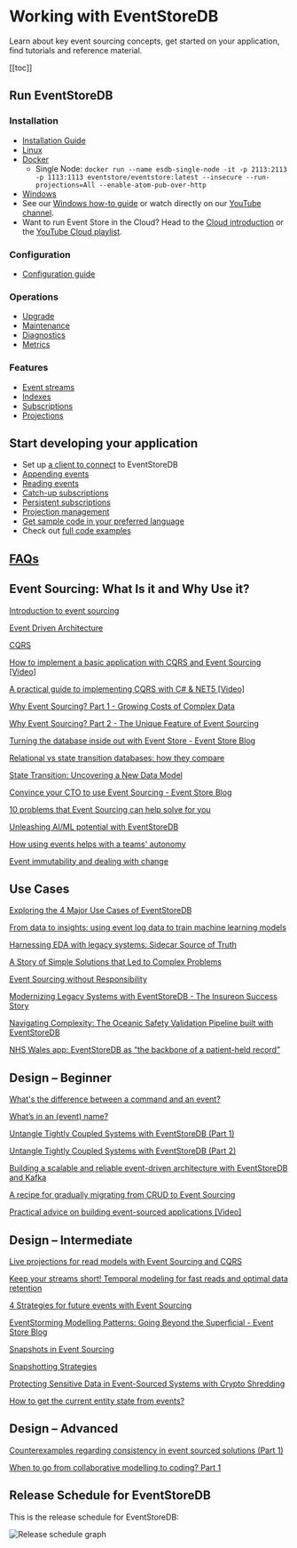 # Working with EventStoreDB

Learn about key event sourcing concepts, get started on your application, find tutorials and reference material.

[[toc]]

## Run EventStoreDB
### Installation
- [Installation Guide](./server/v24.2/installation.html)
- [Linux](./server/v24.2/installation.html#linux)
- [Docker](./server/v24.2/installation.html#docker)
  - Single Node: `docker run --name esdb-single-node -it -p 2113:2113 -p 1113:1113 eventstore/eventstore:latest --insecure --run-projections=All --enable-atom-pub-over-http`
- [Windows](./server/v24.2/installation.html#windows)
- See our [Windows how-to guide](https://www.eventstore.com/blog/getting-started-with-eventstoredb-our-how-to-guide) or watch directly on our [YouTube channel](https://youtu.be/TLnYOQRJdig).
- Want to run Event Store in the Cloud? Head to the [Cloud introduction](/cloud/intro/) or the [YouTube Cloud playlist](https://youtube.com/playlist?list=PLWG5TK2D4U_P2G6s2N4LdhTkmv5My96l_). 

### Configuration
- [Configuration guide](./server/v24.2/configuration.html)

### Operations
- [Upgrade](../server/v24.2/upgrade-guide.html)
- [Maintenance](./server/v24.2/operations.html#maintenance)
- [Diagnostics](./server/v24.2/diagnostics.html)
- [Metrics](./server/v24.2/metrics.html)

### Features
- [Event streams](./server/v24.2/streams.html)
- [Indexes](./server/v24.2/indexes.html)
- [Subscriptions](./server/v24.2/persistent-subscriptions.html)
- [Projections](./server/v24.2/projections.html)

## Start developing your application
- Set up [a client to connect](./clients/grpc/#connecting-to-eventstoredb) to EventStoreDB
- [Appending events](./clients/grpc/appending-events.html)
- [Reading events](./clients/grpc/reading-events.html)
- [Catch-up subscriptions](./clients/grpc/subscriptions.html)
- [Persistent subscriptions](./clients/grpc/persistent-subscriptions.html)
- [Projection management](clients/grpc/projections.html)
- [Get sample code in your preferred language](./clients/grpc/#creating-a-client)
- Check out [full code examples](https://github.com/EventStore/samples)


## [FAQs](https://www.eventstore.com/faq)


## Event Sourcing: What Is it and Why Use it?

[Introduction to event sourcing](https://www.eventstore.com/event-sourcing)

[Event Driven Architecture](https://www.eventstore.com/event-driven-architecture)

[CQRS](https://www.eventstore.com/cqrs-pattern)

[How to implement a basic application with CQRS and Event Sourcing [Video]](https://www.youtube.com/watch?v=Hq6zO-A0hMI)

[A practical guide to implementing CQRS with C# & NET5 [Video]](https://www.youtube.com/watch?v=eOPlg-eB4As)

[Why Event Sourcing? Part 1 - Growing Costs of Complex Data](https://www.eventstore.com/blog/why-event-sourcing-part-1-growing-costs-of-complex-data)

[Why Event Sourcing? Part 2 - The Unique Feature of Event Sourcing](https://www.eventstore.com/blog/why-event-sourcing-part-2-the-unique-feature-of-event-sourcing)

[Turning the database inside out with Event Store - Event Store Blog](https://www.eventstore.com/blog/turning-the-database-inside-out)

[Relational vs state transition databases: how they compare](https://www.eventstore.com/blog/relational-vs-event-based-state-transition-databases)

[State Transition: Uncovering a New Data Model](https://www.eventstore.com/blog/state-transition-new-data-model)

[Convince your CTO to use Event Sourcing - Event Store Blog](https://www.eventstore.com/blog/convincing-your-cto)

[10 problems that Event Sourcing can help solve for you](https://www.eventstore.com/blog/10-problems-that-event-sourcing-can-help-solve-for-you)

[Unleashing AI/ML potential with EventStoreDB](https://www.eventstore.com/blog/unleashing-ai/ml-potential-with-eventstoredb)

[How using events helps with a teams' autonomy](https://www.eventstore.com/blog/how-using-events-helps-with-a-teams-autonomy)

[Event immutability and dealing with change](https://www.eventstore.com/blog/event-immutability-and-dealing-with-change)

## Use Cases

[Exploring the 4 Major Use Cases of EventStoreDB](https://www.eventstore.com/blog/4-major-use-cases-esdb)

[From data to insights: using event log data to train machine learning models](https://www.eventstore.com/blog/from-data-to-insights-using-event-log-data-to-train-machine-learning-models)

[Harnessing EDA with legacy systems: Sidecar Source of Truth](https://www.eventstore.com/blog/sidecar-source-of-truth)

[A Story of Simple Solutions that Led to Complex Problems](https://www.eventstore.com/blog/a-story-of-simple-solutions-that-led-to-complex-problems)

[Event Sourcing without Responsibility](https://www.eventstore.com/blog/event-sourcing-without-responsibility)

[Modernizing Legacy Systems with EventStoreDB - The Insureon Success Story](https://www.eventstore.com/blog/modernizing-legacy-systems-with-eventstoredb-the-insureon-success-story)

[Navigating Complexity: The Oceanic Safety Validation Pipeline built with EventStoreDB](https://www.eventstore.com/blog/navigating-complexity-the-oceanic-safety-validation-pipeline-built-with-eventstoredb)

[NHS Wales app: EventStoreDB as “the backbone of a patient-held record”](https://www.eventstore.com/blog/eventstoredb-nhs-wales-app)

## Design – Beginner

[What's the difference between a command and an event?](https://www.eventstore.com/blog/whats-the-difference-between-a-command-and-an-event)

[What’s in an (event) name?](https://www.eventstore.com/blog/whats-in-an-event-name)

[Untangle Tightly Coupled Systems with EventStoreDB (Part 1)](https://www.eventstore.com/blog/untangle-tightly-coupled-systems-with-eventstoredb-part-1)

[Untangle Tightly Coupled Systems with EventStoreDB (Part 2)](https://www.eventstore.com/blog/untangle-tightly-coupled-systems-with-eventstoredb-part-2)

[Building a scalable and reliable event-driven architecture with EventStoreDB and Kafka](https://www.eventstore.com/blog/eventstoredb-kafka)

[A recipe for gradually migrating from CRUD to Event Sourcing](https://www.eventstore.com/blog/a-recipe-for-gradually-migrating-from-crud-to-event-sourcing)

[Practical advice on building event-sourced applications [Video]](https://www.youtube.com/watch?v=VeZZ2UZMDYo)

## Design – Intermediate

[Live projections for read models with Event Sourcing and CQRS](https://www.eventstore.com/blog/live-projections-for-read-models-with-event-sourcing-and-cqrs)

[Keep your streams short! Temporal modeling for fast reads and optimal data retention](https://www.eventstore.com/blog/keep-your-streams-short-temporal-modelling-for-fast-reads-and-optimal-data-retention)

[4 Strategies for future events with Event Sourcing](https://www.eventstore.com/blog/4-strategies-for-future-events-with-event-sourcing)

[EventStorming Modelling Patterns: Going Beyond the Superficial - Event Store Blog](https://www.eventstore.com/blog/event-storming-going-beyond-the-superficial)

[Snapshots in Event Sourcing](https://www.eventstore.com/blog/snapshots-in-event-sourcing)

[Snapshotting Strategies](https://www.eventstore.com/blog/snapshotting-strategies)

[Protecting Sensitive Data in Event-Sourced Systems with Crypto Shredding](https://www.eventstore.com/blog/protecting-sensitive-data-in-event-sourced-systems-with-crypto-shredding-1)

[How to get the current entity state from events?](https://www.eventstore.com/blog/how-to-get-the-current-entity-state-from-events)


## Design – Advanced

[Counterexamples regarding consistency in event sourced solutions (Part 1)](https://www.eventstore.com/blog/counterexamples-regarding-consistency-in-event-sourced-solutions-part-1)

[When to go from collaborative modelling to coding? Part 1](https://www.eventstore.com/blog/when-to-go-from-collaborative-modelling-to-coding-part-1)


## Release Schedule for EventStoreDB

This is the release schedule for EventStoreDB:

![Release schedule graph](/release-graph.png)
